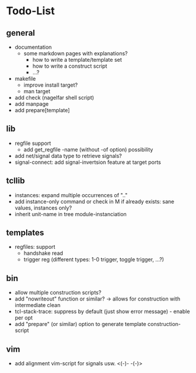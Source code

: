 # Todo-List

## general
- documentation
  - some markdown pages with explanations?
    - how to write a template/template set
    - how to write a construct script
    - ...?
- makefile
  - improve install target?
  - man target
- add check (nagelfar shell script)
- add manpage
- add prepare[template]

## lib
- regfile support
  - add get\_regfile -name (without -of option) possibility
- add net/signal data type to retrieve signals?
- signal-connect: add signal-invertsion feature at target ports

## tcllib
- instances: expand multiple occurrences of ".."
- add instance-only command or check in M if already exists: sane values, instances only?
- inherit unit-name in tree module-instanciation

## templates
- regfiles: support
  - handshake read
  - trigger reg (different types: 1-0 trigger, toggle trigger, ...?)

## bin
- allow multiple construction scripts?
- add "nowriteout" function or similar? -> allows for construction with intermediate clean
- tcl-stack-trace: suppress by default (just show error message) - enable per opt
- add "prepare" (or similar) option to generate template construction-script

## vim
- add alignment vim-script for signals usw. <(-)- -(-)>
